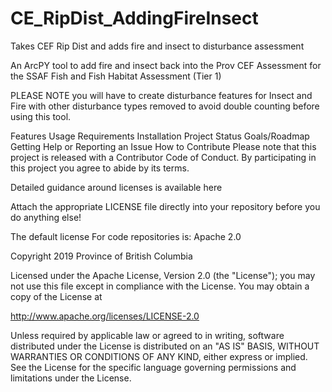 # CE_RipDist_AddingFireInsect
Takes CEF Rip Dist and adds fire and insect to disturbance assessment

An ArcPY tool to add fire and insect back into the Prov CEF Assessment for the SSAF Fish and Fish Habitat Assessment (Tier 1)

PLEASE NOTE you will have to create disturbance features for Insect and Fire with other disturbance types removed to avoid double counting before using this tool.

Features Usage Requirements Installation Project Status Goals/Roadmap Getting Help or Reporting an Issue How to Contribute Please note that this project is released with a Contributor Code of Conduct. By participating in this project you agree to abide by its terms.

Detailed guidance around licenses is available here

Attach the appropriate LICENSE file directly into your repository before you do anything else!

The default license For code repositories is: Apache 2.0

Copyright 2019 Province of British Columbia

Licensed under the Apache License, Version 2.0 (the "License"); you may not use this file except in compliance with the License. You may obtain a copy of the License at

http://www.apache.org/licenses/LICENSE-2.0

Unless required by applicable law or agreed to in writing, software distributed under the License is distributed on an "AS IS" BASIS, WITHOUT WARRANTIES OR CONDITIONS OF ANY KIND, either express or implied. See the License for the specific language governing permissions and limitations under the License.

